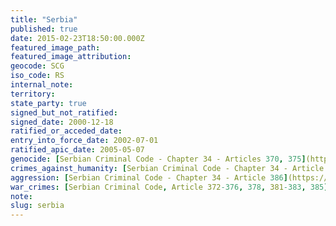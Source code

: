 ```yaml
---
title: "Serbia"
published: true
date: 2015-02-23T18:50:00.000Z
featured_image_path:
featured_image_attribution:
geocode: SCG
iso_code: RS
internal_note:
territory:
state_party: true
signed_but_not_ratified:
signed_date: 2000-12-18
ratified_or_acceded_date:
entry_into_force_date: 2002-07-01
ratified_apic_date: 2005-05-07
genocide: [Serbian Criminal Code - Chapter 34 - Articles 370, 375](https://iccdb.hrlc.net/data/doc/202/keyword/46/)
crimes_against_humanity: [Serbian Criminal Code - Chapter 34 - Article 371](https://iccdb.hrlc.net/data/doc/202/keyword/13/)
aggression: [Serbian Criminal Code - Chapter 34 - Article 386](https://iccdb.hrlc.net/data/doc/202/keyword/1/)
war_crimes: [Serbian Criminal Code, Article 372-376, 378, 381-383, 385](https://iccdb.hrlc.net/data/doc/202/keyword/145/)
note:
slug: serbia
---
```

